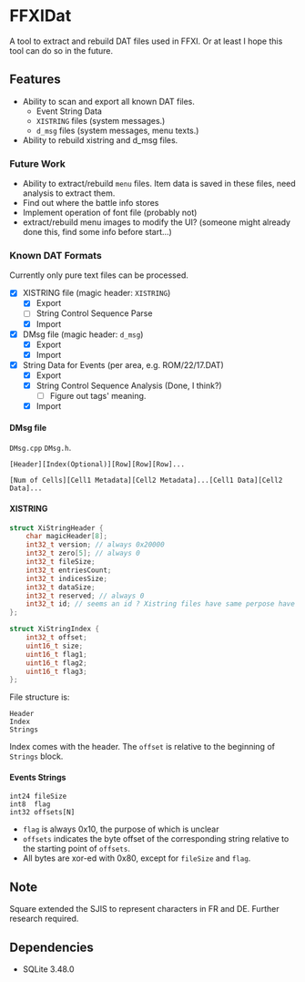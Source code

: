 # FFXIDat

A tool to extract and rebuild DAT files used in FFXI. Or at least I hope this tool can do so in the future.

## Features
- Ability to scan and export all known DAT files.
	- Event String Data
	- ```XISTRING``` files (system messages.)
	- ```d_msg``` files (system messages, menu texts.)
- Ability to rebuild xistring and d_msg files.

### Future Work
- Ability to extract/rebuild ```menu``` files. Item data is saved in these files, need analysis to extract them.
- Find out where the battle info stores
- Implement operation of font file (probably not)
- extract/rebuild menu images to modify the UI? (someone might already done this, find some info before start...)

### Known DAT Formats
Currently only pure text files can be processed.

- [x] XISTRING file (magic header: ```XISTRING```)
	- [x] Export
	- [ ] String Control Sequence Parse
	- [x] Import
- [x] DMsg file (magic header: ```d_msg```)
	- [x] Export
	- [x] Import
- [x] String Data for Events (per area, e.g. ROM/22/17.DAT)
	- [x] Export
	- [x] String Control Sequence Analysis (Done, I think?)
		- [ ] Figure out tags' meaning.
	- [x] Import

#### DMsg file
```DMsg.cpp``` ```DMsg.h```.
```
[Header][Index(Optional)][Row][Row][Row]...
```
```
[Num of Cells][Cell1 Metadata][Cell2 Metadata]...[Cell1 Data][Cell2 Data]...
```

#### XISTRING
```cpp
struct XiStringHeader {
	char magicHeader[8];
	int32_t version; // always 0x20000
	int32_t zero[5]; // always 0
	int32_t fileSize;
	int32_t entriesCount;
	int32_t indicesSize;
	int32_t dataSize;
	int32_t reserved; // always 0
	int32_t id; // seems an id ? Xistring files have same perpose have the same id
};

struct XiStringIndex {
	int32_t offset;
	uint16_t size;
	uint16_t flag1;
	uint16_t flag2;
	uint16_t flag3;
};
```
File structure is:
```
Header
Index
Strings
```
Index comes with the header. The ```offset``` is relative to the beginning of ```Strings``` block.

#### Events Strings
```
int24 fileSize
int8  flag
int32 offsets[N]
```
* ```flag``` is always 0x10, the purpose of which is unclear
* ```offsets``` indicates the byte offset of the corresponding string relative to the starting point of ```offsets```.
* All bytes are xor-ed with 0x80, except for ```fileSize``` and ```flag```.

## Note
Square extended the SJIS to represent characters in FR and DE. Further research required.

## Dependencies
- SQLite 3.48.0
